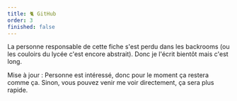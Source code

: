 ```yaml
---
title: 🐈 GitHub
order: 3
finished: false
---
```

La personne responsable de cette fiche s'est perdu dans les backrooms (ou les couloirs du lycée c'est encore abstrait). Donc je l'écrit bientôt mais c'est long.

Mise à jour : Personne est intéressé, donc pour le moment ça restera comme ça. Sinon, vous pouvez venir me voir directement, ça sera plus rapide.
